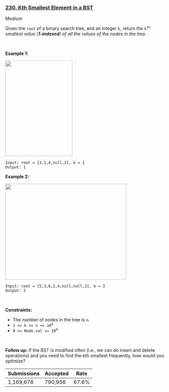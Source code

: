 ### [230. Kth Smallest Element in a BST](https://leetcode.com/problems/kth-smallest-element-in-a-bst/)

Medium

Given the `` root `` of a binary search tree, and an integer `` k ``, return _the_ <code>k<sup>th</sup></code> _smallest value (__1-indexed__) of all the values of the nodes in the tree_.

 

__Example 1:__

<img alt="" src="https://assets.leetcode.com/uploads/2021/01/28/kthtree1.jpg" style="width: 212px; height: 301px;"/>

```
Input: root = [3,1,4,null,2], k = 1
Output: 1
```

__Example 2:__

<img alt="" src="https://assets.leetcode.com/uploads/2021/01/28/kthtree2.jpg" style="width: 382px; height: 302px;"/>

```
Input: root = [5,3,6,2,4,null,null,1], k = 3
Output: 3
```

 

__Constraints:__

*   The number of nodes in the tree is `` n ``.
*   <code>1 <= k <= n <= 10<sup>4</sup></code>
*   <code>0 <= Node.val <= 10<sup>4</sup></code>

 

__Follow up:__ If the BST is modified often (i.e., we can do insert and delete operations) and you need to find the kth smallest frequently, how would you optimize?

| Submissions    | Accepted     | Rate   |
| -------------- | ------------ | ------ |
| 1,169,678 | 790,956 | 67.6% |